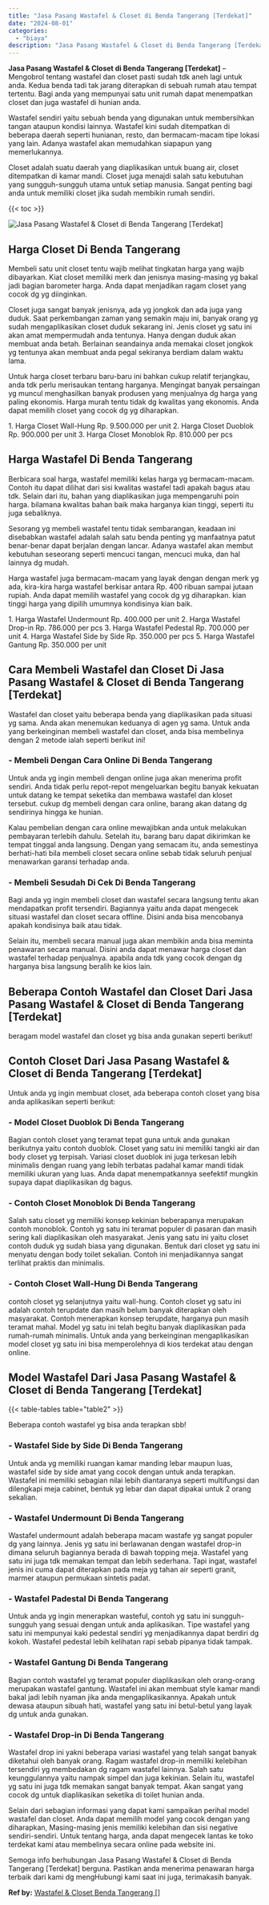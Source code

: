 ```yaml
---
title: "Jasa Pasang Wastafel & Closet di Benda Tangerang [Terdekat]"
date: "2024-08-01"
categories: 
  - "biaya"
description: "Jasa Pasang Wastafel & Closet di Benda Tangerang [Terdekat]. Semoga info berhubungan Jasa Pasang Wastafel & Closet di Benda Tangerang [Terdekat] berguna. P..."
---
```


**Jasa Pasang Wastafel & Closet di Benda Tangerang \[Terdekat\]** – Mengobrol tentang wastafel dan closet pasti sudah tdk aneh lagi untuk anda. Kedua benda tadi tak jarang diterapkan di sebuah rumah atau tempat tertentu. Bagi anda yang mempunyai satu unit rumah dapat menempatkan closet dan juga wastafel di hunian anda.

Wastafel sendiri yaitu sebuah benda yang digunakan untuk membersihkan tangan ataupun kondisi lainnya. Wastafel kini sudah ditempatkan di beberapa daerah seperti hunianan, resto, dan bermacam-macam tipe lokasi yang lain. Adanya wastafel akan memudahkan siapapun yang memerlukannya.

Closet adalah suatu daerah yang diaplikasikan untuk buang air, closet ditempatkan di kamar mandi. Closet juga menajdi salah satu kebutuhan yang sungguh-sungguh utama untuk setiap manusia. Sangat penting bagi anda untuk memiliki closet jika sudah membikin rumah sendiri.

{{< toc >}}

![Jasa Pasang Wastafel & Closet di Benda Tangerang [Terdekat]](/images/wastafel-closet-murah35.png)

## Harga Closet Di Benda Tangerang

Membeli satu unit closet tentu wajib melihat tingkatan harga yang wajib dibayarkan. Kiat closet memiliki merk dan jenisnya masing-masing yg bakal jadi bagian barometer harga. Anda dapat menjadikan ragam closet yang cocok dg yg diinginkan.

Closet juga sangat banyak jenisnya, ada yg jongkok dan ada juga yang duduk. Saat perkembangan zaman yang semakin maju ini, banyak orang yg sudah mengaplikasikan closet duduk sekarang ini. Jenis closet yg satu ini akan amat mempermudah anda tentunya. Hanya dengan duduk akan membuat anda betah. Berlainan seandainya anda memakai closet jongkok yg tentunya akan membuat anda pegal sekiranya berdiam dalam waktu lama.

Untuk harga closet terbaru baru-baru ini bahkan cukup relatif terjangkau, anda tdk perlu merisaukan tentang harganya. Mengingat banyak persaingan yg muncul menghasilkan banyak produsen yang menjualnya dg harga yang paling ekonomis. Harga murah tentu tidak dg kwalitas yang ekonomis. Anda dapat memilih closet yang cocok dg yg diharapkan.

1\. Harga Closet Wall-Hung Rp. 9.500.000 per unit 2. Harga Closet Duoblok Rp. 900.000 per unit 3. Harga Closet Monoblok Rp. 810.000 per pcs

## Harga Wastafel Di Benda Tangerang

Berbicara soal harga, wastafel memiliki kelas harga yg bermacam-macam. Contoh itu dapat dilihat dari sisi kwalitas wastafel tadi apakah bagus atau tdk. Selain dari itu, bahan yang diaplikasikan juga mempengaruhi poin harga. bilamana kwalitas bahan baik maka harganya kian tinggi, seperti itu juga sebaliknya.

Sesorang yg membeli wastafel tentu tidak sembarangan, keadaan ini disebabkan wastafel adalah salah satu benda penting yg manfaatnya patut benar-benar dapat berjalan dengan lancar. Adanya wastafel akan membut kebutuhan seseorang seperti mencuci tangan, mencuci muka, dan hal lainnya dg mudah.

Harga wastafel juga bermacam-macam yang layak dengan dengan merk yg ada, kira-kira harga wastafel berkisar antara Rp. 400 ribuan sampai jutaan rupiah. Anda dapat memilih wastafel yang cocok dg yg diharapkan. kian tinggi harga yang dipilih umumnya kondisinya kian baik.

1\. Harga Wastafel Undermount Rp. 400.000 per unit 2. Harga Wastafel Drop-in Rp. 786.000 per pcs 3. Harga Wastafel Pedestal Rp. 700.000 per unit 4. Harga Wastafel Side by Side Rp. 350.000 per pcs 5. Harga Wastafel Gantung Rp. 350.000 per unit

## Cara Membeli Wastafel dan Closet Di Jasa Pasang Wastafel & Closet di Benda Tangerang \[Terdekat\]

Wastafel dan closet yaitu beberapa benda yang diaplikasikan pada situasi yg sama. Anda akan menemukan keduanya di agen yg sama. Untuk anda yang berkeinginan membeli wastafel dan closet, anda bisa membelinya dengan 2 metode ialah seperti berikut ini!

### \- Membeli Dengan Cara Online Di Benda Tangerang

Untuk anda yg ingin membeli dengan online juga akan menerima profit sendiri. Anda tidak perlu repot-repot mengeluarkan begitu banyak kekuatan untuk datang ke tempat seketika dan membawa wastafel dan kloset tersebut. cukup dg membeli dengan cara online, barang akan datang dg sendirinya hingga ke hunian.

Kalau pembelian dengan cara online mewajibkan anda untuk melakukan pembayaran terlebih dahulu. Setelah itu, barang baru dapat dikirimkan ke tempat tinggal anda langsung. Dengan yang semacam itu, anda semestinya berhati-hati bila membeli closet secara online sebab tidak seluruh penjual menawarkan garansi terhadap anda.

### \- Membeli Sesudah Di Cek Di Benda Tangerang

Bagi anda yg ingin membeli closet dan wastafel secara langsung tentu akan mendapatkan profit tersendiri. Bagiannya yaitu anda dapat mengecek situasi wastafel dan closet secara offline. Disini anda bisa mencobanya apakah kondisinya baik atau tidak.

Selain itu, membeli secara manual juga akan membikin anda bisa meminta penawaran secara manual. Disini anda dapat menawar harga closet dan wastafel terhadap penjualnya. apabila anda tdk yang cocok dengan dg harganya bisa langsung beralih ke kios lain.

## Beberapa Contoh Wastafel dan Closet Dari Jasa Pasang Wastafel & Closet di Benda Tangerang \[Terdekat\]

beragam model wastafel dan closet yg bisa anda gunakan seperti berikut!

## Contoh Closet Dari Jasa Pasang Wastafel & Closet di Benda Tangerang \[Terdekat\]

Untuk anda yg ingin membuat closet, ada beberapa contoh closet yang bisa anda aplikasikan seperti berikut:

### \- Model Closet Duoblok Di Benda Tangerang

Bagian contoh closet yang teramat tepat guna untuk anda gunakan berikutnya yaitu contoh duoblok. Closet yang satu ini memiliki tangki air dan body closet yg terpisah. Variasi closet duoblok ini juga terkesan lebih minimalis dengan ruang yang lebih terbatas padahal kamar mandi tidak memiliki ukuran yang luas. Anda dapat menempatkannya seefektif mungkin supaya dapat diaplikasikan dg bagus.

### \- Contoh Closet Monoblok Di Benda Tangerang

Salah satu closet yg memiliki konsep kekinian beberapanya merupakan contoh monoblok. Contoh yg satu ini teramat populer di pasaran dan masih sering kali diaplikasikan oleh masyarakat. Jenis yang satu ini yaitu closet contoh duduk yg sudah biasa yang digunakan. Bentuk dari closet yg satu ini menyatu dengan body toilet sekalian. Contoh ini menjadikannya sangat terlihat praktis dan minimalis.

### \- Contoh Closet Wall-Hung Di Benda Tangerang

contoh closet yg selanjutnya yaitu wall-hung. Contoh closet yg satu ini adalah contoh terupdate dan masih belum banyak diterapkan oleh masyarakat. Contoh menerapkan konsep terupdate, harganya pun masih teramat mahal. Model yg satu ini telah begitu banyak diaplikasikan pada rumah-rumah minimalis. Untuk anda yang berkeinginan mengaplikasikan model closet yg satu ini bisa memperolehnya di kios terdekat atau dengan online.

## Model Wastafel Dari Jasa Pasang Wastafel & Closet di Benda Tangerang \[Terdekat\]

{{< table-tables table="table2" >}}

Beberapa contoh wastafel yg bisa anda terapkan sbb!

### \- Wastafel Side by Side Di Benda Tangerang

Untuk anda yg memiliki ruangan kamar manding lebar maupun luas, wastafel side by side amat yang cocok dengan untuk anda terapkan. Wastafel ini memiliki sebagian nilai lebih diantaranya seperti multifungsi dan dilengkapi meja cabinet, bentuk yg lebar dan dapat dipakai untuk 2 orang sekalian.

### \- Wastafel Undermount Di Benda Tangerang

Wastafel undermount adalah beberapa macam wastafe yg sangat populer dg yang lainnya. Jenis yg satu ini berlawanan dengan wastafel drop-in dimana seluruh bagiannya berada di bawah topping meja. Wastafel yang satu ini juga tdk memakan tempat dan lebih sederhana. Tapi ingat, wastafel jenis ini cuma dapat diterapkan pada meja yg tahan air seperti granit, marmer ataupun permukaan sintetis padat.

### \- Wastafel Padestal Di Benda Tangerang

Untuk anda yg ingin menerapkan wasteful, contoh yg satu ini sungguh-sungguh yang sesuai dengan untuk anda aplikasikan. Tipe wastafel yang satu ini mempunyai kaki pedestal sendiri yg menjadikannya dapat berdiri dg kokoh. Wastafel pedestal lebih kelihatan rapi sebab pipanya tidak tampak.

### \- Wastafel Gantung Di Benda Tangerang

Bagian contoh wastafel yg teramat populer diaplikasikan oleh orang-orang merupakan wastafel gantung. Wastafel ini akan membuat style kamar mandi bakal jadi lebih nyaman jika anda mengaplikasikannya. Apakah untuk dewasa ataupun sibuah hati, wastafel yang satu ini betul-betul yang layak dg untuk anda gunakan.

### \- Wastafel Drop-in Di Benda Tangerang

Wastafel drop ini yakni beberapa variasi wastafel yang telah sangat banyak diketahui oleh banyak orang. Ragam wastafel drop-in memiliki kelebihan tersendiri yg membedakan dg ragam wastafel lainnya. Salah satu keunggulannya yaitu nampak simpel dan juga kekinian. Selain itu, wastafel yg satu ini juga tdk memakan sangat banyak tempat. Akan sangat yang cocok dg untuk diaplikasikan seketika di toilet hunian anda.

Selain dari sebagian informasi yang dapat kami sampaikan perihal model wastafel dan closet. Anda dapat memilih model yang cocok dengan yang diharapkan, Masing-masing jenis memiliki kelebihan dan sisi negative sendiri-sendiri. Untuk tentang harga, anda dapat mengecek lantas ke toko terdekat kami atau membelinya secara online pada website ini.

Semoga info berhubungan Jasa Pasang Wastafel & Closet di Benda Tangerang \[Terdekat\] berguna. Pastikan anda menerima penawaran harga terbaik dari kami dg mengHubungi kami saat ini juga, terimakasih banyak.

**Ref by:** [Wastafel & Closet Benda Tangerang []](https://id.wikipedia.org/wiki/Wastafel)

